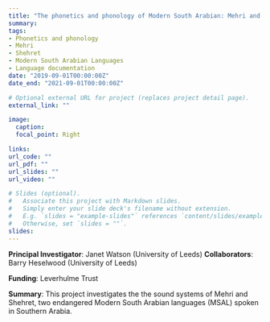 ```yaml
---
title: "The phonetics and phonology of Modern South Arabian: Mehri and Shehret"
summary: 
tags:
- Phonetics and phonology
- Mehri
- Shehret
- Modern South Arabian Languages
- Language documentation
date: "2019-09-01T00:00:00Z"
date_end: "2021-09-01T00:00:00Z"

# Optional external URL for project (replaces project detail page).
external_link: ""

image: 
  caption:
  focal_point: Right

links:
url_code: ""
url_pdf: ""
url_slides: ""
url_video: ""

# Slides (optional).
#   Associate this project with Markdown slides.
#   Simply enter your slide deck's filename without extension.
#   E.g. `slides = "example-slides"` references `content/slides/example-slides.md`.
#   Otherwise, set `slides = ""`.
slides: 
---
```


**Principal Investigator**: Janet Watson (University of Leeds)
**Collaborators**: Barry Heselwood (University of Leeds)

**Funding**: Leverhulme Trust

**Summary**: This project investigates the the sound systems of Mehri and Shehret, two endangered Modern South Arabian languages (MSAL) spoken in
Southern Arabia.

